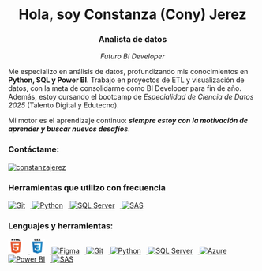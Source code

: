 <h1 align="center">Hola, soy Constanza (Cony) Jerez</h1>
<h3 align="center">Analista de datos</h3>
<p align="center"><em>Futuro BI Developer</em></p>


Me especializo en análisis de datos, profundizando mis conocimientos en **Python, SQL y Power BI**. Trabajo en proyectos de ETL y visualización de datos, con la meta de consolidarme como BI Developer para fin de año. Además, estoy cursando el bootcamp de *Especialidad de Ciencia de Datos 2025* (Talento Digital y Edutecno).

Mi motor es el aprendizaje continuo: ***siempre estoy con la motivación de aprender y buscar nuevos desafíos***.


<h3 align="left">Contáctame:</h3>
<p align="left">
<a href="https://linkedin.com/in/constanzajerez" target="blank"><img align="center" src="https://raw.githubusercontent.com/rahuldkjain/github-profile-readme-generator/master/src/images/icons/Social/linked-in-alt.svg" alt="constanzajerez" height="30" width="40" /></a>
</p>
<h3 align="left">Herramientas que utilizo con frecuencia</h3>
<p align="left">
   <a href="https://git-scm.com/" target="_blank">
    <img src="https://cdn.jsdelivr.net/gh/devicons/devicon/icons/git/git-original.svg" alt="Git" width="40" style="margin-right: 10px;" />
  </a>
  <a href="https://www.python.org" target="_blank">
    <img src="https://cdn.jsdelivr.net/gh/devicons/devicon/icons/python/python-original.svg" alt="Python" width="40" style="margin-right: 10px;" />
  </a>
  <a href="https://www.microsoft.com/sql-server" target="_blank">
    <img src="https://cdn.jsdelivr.net/gh/devicons/devicon/icons/microsoftsqlserver/microsoftsqlserver-plain.svg" alt="SQL Server" width="40" style="margin-right: 10px;" />
  </a>
   <a href="https://www.sas.com" target="_blank">
    <img src="https://cdn.jsdelivr.net/gh/devicons/devicon/icons/sas/sas-original.svg" alt="SAS" width="40" style="margin-right: 10px;" />
  </a>
  
</p>
<h3 align="left">Lenguajes y herramientas:</h3>
<p align="left">
  <!-- 1. HTML5 -->
  <a href="https://www.w3.org/html/" target="_blank" rel="noreferrer">
    <img
      src="https://raw.githubusercontent.com/devicons/devicon/master/icons/html5/html5-original-wordmark.svg"
      alt="HTML5"
      width="30"
      height="30"
      style="margin-right: 10px;"
    />
  </a>

  <!-- 2. CSS3 -->
  <a href="https://www.w3schools.com/css/" target="_blank" rel="noreferrer">
    <img
      src="https://raw.githubusercontent.com/devicons/devicon/master/icons/css3/css3-original-wordmark.svg"
      alt="CSS3"
      width="30"
      height="30"
      style="margin-right: 10px;"
    />
  </a>

  <!-- 3. Figma -->
  <a href="https://www.figma.com/" target="_blank" rel="noreferrer">
    <img
      src="https://www.vectorlogo.zone/logos/figma/figma-icon.svg"
      alt="Figma"
        width="30"
      height="30"
      style="margin-right: 10px;"
    />
  </a>

  <!-- 4. Git -->
  <a href="https://git-scm.com/" target="_blank" rel="noreferrer">
    <img
      src="https://cdn.jsdelivr.net/gh/devicons/devicon/icons/git/git-original.svg"
      alt="Git"
       width="30"
      height="30"
      style="margin-right: 10px;"
    />
  </a>

  <!-- 5. Python -->
  <a href="https://www.python.org" target="_blank" rel="noreferrer">
    <img
      src="https://cdn.jsdelivr.net/gh/devicons/devicon/icons/python/python-original.svg"
      alt="Python"
        width="30"
      height="30"
      style="margin-right: 10px;"
    />
  </a>

  <!-- 6. SQL Server -->
  <a href="https://www.microsoft.com/en-us/sql-server" target="_blank" rel="noreferrer">
    <img
      src="https://cdn.jsdelivr.net/gh/devicons/devicon/icons/microsoftsqlserver/microsoftsqlserver-plain.svg"
      alt="SQL Server"
        width="30"
      height="30"
      style="margin-right: 10px;"
    />
  </a>

  <!-- 7. Azure -->
  <a href="https://azure.microsoft.com/" target="_blank" rel="noreferrer">
    <img
      src="https://cdn.jsdelivr.net/gh/devicons/devicon/icons/azure/azure-original.svg"
      alt="Azure"
        width="30"
      height="30"
      style="margin-right: 10px;"
    />
  </a>

  <!-- 8. Power BI -->
  <a href="https://powerbi.microsoft.com/" target="_blank" rel="noreferrer">
    <img
      src="https://cdn.jsdelivr.net/gh/devicons/devicon/icons/powerbi/powerbi-original.svg"
      alt="Power BI"
        width="30"
      height="30"
      style="margin-right: 10px;"
    />
  </a>

  <!-- 9. SAS -->
  <a href="https://www.sas.com/" target="_blank" rel="noreferrer">
    <img
      src="https://cdn.jsdelivr.net/gh/devicons/devicon/icons/sas/sas-original.svg"
      alt="SAS"
        width="30"
      height="30"
      style="margin-right: 10px;"
    />
  </a>
</p>



